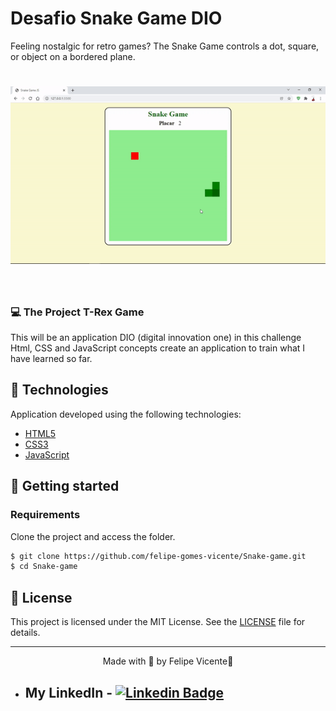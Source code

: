 # Desafio Snake Game DIO 

  Feeling nostalgic for retro games? The Snake Game controls a dot, square, or object on a bordered plane. 


<h1 align="center">
    <img alt="Snake Game" title="Snake Game" src=".github/snake-game.gif" />
</h1>

<br>

### 💻 The Project T-Rex Game
This will be an application DIO (digital innovation one) in this challenge Html, CSS and JavaScript  concepts create an application to train what I have learned so far.

## 🧪 Technologies

Application developed using the following technologies:

- [HTML5](https://www.w3schools.com/html/default.asp)
- [CSS3](https://www.w3schools.com/css/default.asp)
- [JavaScript](https://developer.mozilla.org/pt-BR/docs/Web/JavaScript)

 
## 🚀 Getting started



### Requirements

Clone the project and access the folder.

```bash
$ git clone https://github.com/felipe-gomes-vicente/Snake-game.git
$ cd Snake-game
```



## 📝 License

This project is licensed under the MIT License. See the [LICENSE](LICENSE.md) file for details.


---

<p align="center">Made with 💜 by Felipe Vicente👋</p>  

- ## My LinkedIn - [![Linkedin Badge](https://img.shields.io/badge/-FelipeVicente-blue?style=flat-square&logo=Linkedin&logoColor=white&link=https://www.linkedin.com/in/felipe-gomes-vicente/)](https://www.linkedin.com/in/felipe-gomes-vicente/) 
